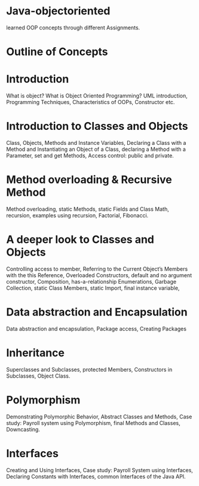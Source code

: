 # Java-objectoriented

learned OOP concepts through different Assignments.
# Outline of Concepts

# Introduction
What is object? What is Object Oriented Programming? UML introduction, Programming Techniques, 
Characteristics of OOPs, Constructor etc.
# Introduction to Classes and Objects 
Class, Objects, Methods and Instance Variables, Declaring a Class with a Method and Instantiating
an Object of a Class, declaring a Method with a Parameter, set and get Methods, Access control: public
and private.
# Method overloading & Recursive Method 
Method overloading, static Methods, static Fields and Class Math, recursion, examples using recursion, Factorial,
Fibonacci.
# A deeper look to Classes and Objects 
Controlling access to member, Referring to the Current Object’s Members with the this Reference, Overloaded Constructors,
default and no argument constructor, Composition, has-a-relationship Enumerations, Garbage Collection, static Class Members,
static Import, final instance variable,
# Data abstraction and Encapsulation 
Data abstraction and encapsulation, Package access, Creating Packages
# Inheritance 
Superclasses and Subclasses, protected Members, Constructors in Subclasses, Object Class.
# Polymorphism 
Demonstrating Polymorphic Behavior, Abstract Classes and Methods, Case study: Payroll system using Polymorphism, final Methods 
and Classes, Downcasting.
# Interfaces 
Creating and Using Interfaces, Case study: Payroll System using Interfaces, Declaring Constants with Interfaces, common Interfaces 
of the Java API.
